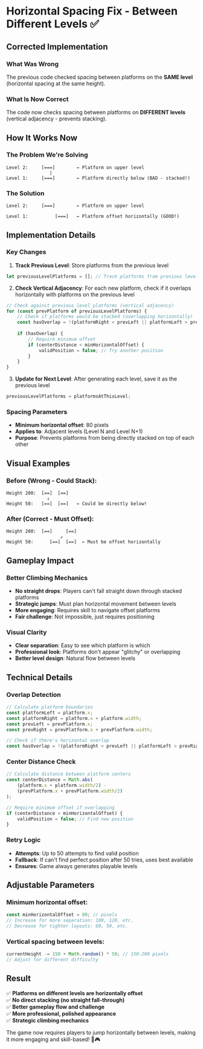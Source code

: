 # Horizontal Spacing Fix - Between Different Levels ✅

## Corrected Implementation

### What Was Wrong
The previous code checked spacing between platforms on the **SAME level** (horizontal spacing at the same height).

### What Is Now Correct
The code now checks spacing between platforms on **DIFFERENT levels** (vertical adjacency - prevents stacking).

## How It Works Now

### The Problem We're Solving
```
Level 2:     [===]        ← Platform on upper level
                |
Level 1:     [===]        ← Platform directly below (BAD - stacked!)
```

### The Solution
```
Level 2:     [===]        ← Platform on upper level
                  
Level 1:          [===]   ← Platform offset horizontally (GOOD!)
```

## Implementation Details

### Key Changes

1. **Track Previous Level**: Store platforms from the previous level
```javascript
let previousLevelPlatforms = []; // Track platforms from previous level
```

2. **Check Vertical Adjacency**: For each new platform, check if it overlaps horizontally with platforms on the previous level
```javascript
// Check against previous level platforms (vertical adjacency)
for (const prevPlatform of previousLevelPlatforms) {
    // Check if platforms would be stacked (overlapping horizontally)
    const hasOverlap = !(platformRight < prevLeft || platformLeft > prevRight);
    
    if (hasOverlap) {
        // Require minimum offset
        if (centerDistance < minHorizontalOffset) {
            validPosition = false; // Try another position
        }
    }
}
```

3. **Update for Next Level**: After generating each level, save it as the previous level
```javascript
previousLevelPlatforms = platformsAtThisLevel;
```

### Spacing Parameters
- **Minimum horizontal offset**: 80 pixels
- **Applies to**: Adjacent levels (Level N and Level N+1)
- **Purpose**: Prevents platforms from being directly stacked on top of each other

## Visual Examples

### Before (Wrong - Could Stack):
```
Height 200:  [==]  [==]
               ↓
Height 50:   [==]  [==]   ← Could be directly below!
```

### After (Correct - Must Offset):
```
Height 200:  [==]     [==]
                    ↙
Height 50:      [==]  [==]  ← Must be offset horizontally
```

## Gameplay Impact

### Better Climbing Mechanics
- **No straight drops**: Players can't fall straight down through stacked platforms
- **Strategic jumps**: Must plan horizontal movement between levels
- **More engaging**: Requires skill to navigate offset platforms
- **Fair challenge**: Not impossible, just requires positioning

### Visual Clarity
- **Clear separation**: Easy to see which platform is which
- **Professional look**: Platforms don't appear "glitchy" or overlapping
- **Better level design**: Natural flow between levels

## Technical Details

### Overlap Detection
```javascript
// Calculate platform boundaries
const platformLeft = platform.x;
const platformRight = platform.x + platform.width;
const prevLeft = prevPlatform.x;
const prevRight = prevPlatform.x + prevPlatform.width;

// Check if there's horizontal overlap
const hasOverlap = !(platformRight < prevLeft || platformLeft > prevRight);
```

### Center Distance Check
```javascript
// Calculate distance between platform centers
const centerDistance = Math.abs(
    (platform.x + platform.width/2) - 
    (prevPlatform.x + prevPlatform.width/2)
);

// Require minimum offset if overlapping
if (centerDistance < minHorizontalOffset) {
    validPosition = false; // Find new position
}
```

### Retry Logic
- **Attempts**: Up to 50 attempts to find valid position
- **Fallback**: If can't find perfect position after 50 tries, uses best available
- **Ensures**: Game always generates playable levels

## Adjustable Parameters

### Minimum horizontal offset:
```javascript
const minHorizontalOffset = 80; // pixels
// Increase for more separation: 100, 120, etc.
// Decrease for tighter layouts: 60, 50, etc.
```

### Vertical spacing between levels:
```javascript
currentHeight -= 150 + Math.random() * 50; // 150-200 pixels
// Adjust for different difficulty
```

## Result

✅ **Platforms on different levels are horizontally offset**  
✅ **No direct stacking (no straight fall-through)**  
✅ **Better gameplay flow and challenge**  
✅ **More professional, polished appearance**  
✅ **Strategic climbing mechanics**  

The game now requires players to jump horizontally between levels, making it more engaging and skill-based! 🦘🎮
